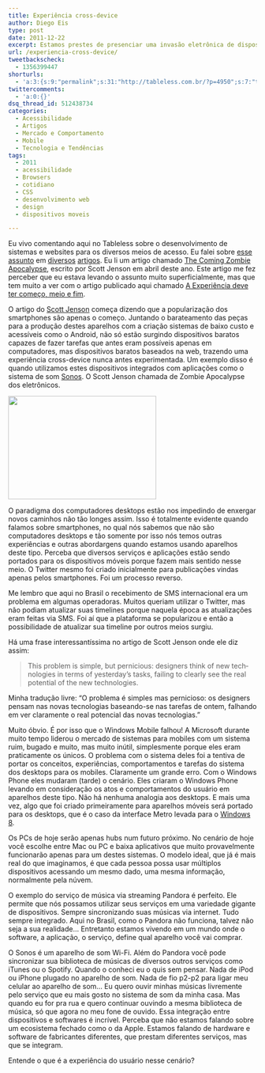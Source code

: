```yaml
---
title: Experiência cross-device
author: Diego Eis
type: post
date: 2011-12-22
excerpt: Estamos prestes de presenciar uma invasão eletrônica de dispositivos de todos os tamanhos e utilidades em conjunto com aplicações onipresentes.
url: /experiencia-cross-device/
tweetbackscheck:
  - 1356399447
shorturls:
  - 'a:3:{s:9:"permalink";s:31:"http://tableless.com.br/?p=4950";s:7:"tinyurl";s:26:"http://tinyurl.com/d9s39jn";s:4:"isgd";s:19:"http://is.gd/Ft38rG";}'
twittercomments:
  - 'a:0:{}'
dsq_thread_id: 512438734
categories:
  - Acessibilidade
  - Artigos
  - Mercado e Comportamento
  - Mobile
  - Tecnologia e Tendências
tags:
  - 2011
  - acessibilidade
  - Browsers
  - cotidiano
  - CSS
  - desenvolvimento web
  - design
  - dispositivos moveis

---
```

Eu vivo comentando aqui no Tableless sobre o desenvolvimento de sistemas e websites para os diversos meios de acesso. Eu falei sobre [esse assunto][1] em [diversos][2] [artigos][3]. Eu li um artigo chamado [The Coming Zombie Apocalypse][4], escrito por Scott Jenson em abril deste ano. Este artigo me fez perceber que eu estava levando o assunto muito superficialmente, mas que tem muito a ver com o artigo publicado aqui chamado [A Experiência deve ter começo, meio e fim][2].

O artigo do [Scott Jenson][5] começa dizendo que a popularização dos smartphones são apenas o começo. Juntando o barateamento das peças para a produção destes aparelhos com a criação sistemas de baixo custo e acessíveis como o Android, não só estão surgindo dispositivos baratos capazes de fazer tarefas que antes eram possíveis apenas em computadores, mas dispositivos baratos baseados na web, trazendo uma experiência cross-device nunca antes experimentada. Um exemplo disso é quando utilizamos estes dispositivos integrados com aplicações como o sistema de som [Sonos][6]. O Scott Jenson chamada de Zombie Apocalypse dos eletrônicos.

[<img src="http://tableless.com.br/uploads/2011/12/twitter-original-homepage-300x209.png" alt="" title="twitter-original-homepage" width="300" height="209" class="alignleft size-medium wp-image-4951" srcset="uploads/2011/12/twitter-original-homepage-300x209.png 300w, uploads/2011/12/twitter-original-homepage.png 1022w" sizes="(max-width: 300px) 100vw, 300px" />][7]
  
O paradigma dos computadores desktops estão nos impedindo de enxergar novos caminhos não tão longes assim. Isso é totalmente evidente quando falamos sobre smartphones, no qual nós sabemos que não são computadores desktops e tão somente por isso nós temos outras experiências e outras abordargens quando estamos usando aparelhos deste tipo. Perceba que diversos serviços e aplicações estão sendo portados para os dispositivos móveis porque fazem mais sentido nesse meio. O Twitter mesmo foi criado inicialmente para publicações vindas apenas pelos smartphones. Foi um processo reverso.

Me lembro que aqui no Brasil o recebimento de SMS internacional era um problema em algumas operadoras. Muitos queriam utilizar o Twitter, mas não podiam atualizar suas timelines porque naquela época as atualizações eram feitas via SMS. Foi aí que a plataforma se popularizou e então a possibilidade de atualizar sua timeline por outros meios surgiu.

Há uma frase interessantíssima no artigo de Scott Jenson onde ele diz assim:

<blockquote cite="http://designmind.frogdesign.com/blog/the-coming-zombie-apocalypse-small-cheap-devices-will-disrupt-our-old-school-ux-assumptions.htm" lang="en">
  <p>
    This problem is simple, but pernicious: designers think of new technologies in terms of yesterday&#8217;s tasks, failing to clearly see the real potential of the new technologies.
  </p>
</blockquote>

Minha tradução livre: &#8220;O problema é simples mas pernicioso: os designers pensam nas novas tecnologias baseando-se nas tarefas de ontem, falhando em ver claramente o real potencial das novas tecnologias.&#8221;

Muito óbvio. É por isso que o Windows Mobile falhou! A Microsoft durante muito tempo liderou o mercado de sistemas para mobiles com um sistema ruim, bugado e muito, mas muito inútil, simplesmente porque eles eram praticamente os únicos. O problema com o sistema deles foi a tentiva de portar os conceitos, experiências, comportamentos e tarefas do sistema dos desktops para os mobiles. Claramente um grande erro. Com o Windows Phone eles mudaram (tarde) o cenário. Eles criaram o Windows Phone levando em consideração os atos e comportamentos do usuário em aparelhos deste tipo. Não há nenhuma analogia aos desktops. E mais uma vez, algo que foi criado primeiramente para aparelhos móveis será portado para os desktops, que é o caso da interface Metro levada para o [Windows 8][8].

Os PCs de hoje serão apenas hubs num futuro próximo. No cenário de hoje você escolhe entre Mac ou PC e baixa aplicativos que muito provavelmente funcionarão apenas para um destes sistemas. O modelo ideal, que já é mais real do que imaginamos, é que cada pessoa possa usar múltiplos dispositivos acessando um mesmo dado, uma mesma informação, normalmente pela núvem.

O exemplo do serviço de música via streaming Pandora é perfeito. Ele permite que nós possamos utilizar seus serviços em uma variedade gigante de dispositivos. Sempre sincronizando suas músicas via internet. Tudo sempre integrado. Aqui no Brasil, como o Pandora não funciona, talvez não seja a sua realidade&#8230; Entretanto estamos vivendo em um mundo onde o software, a aplicação, o serviço, define qual aparelho você vai comprar.

O Sonos é um aparelho de som Wi-Fi. Além do Pandora você pode sincronizar sua biblioteca de músicas de diversos outros serviços como iTunes ou o Spotify. Quando o conheci eu o quis sem pensar. Nada de iPod ou iPhone plugado no aparelho de som. Nada de fio p2-p2 para ligar meu celular ao aparelho de som&#8230; Eu quero ouvir minhas músicas livremente pelo serviço que eu mais gosto no sistema de som da minha casa. Mas quando eu for pra rua e quero continuar ouvindo a mesma biblioteca de música, só que agora no meu fone de ouvido. Essa integração entre dispositivos e softwares é incrível. Perceba que não estamos falando sobre um ecosistema fechado como o da Apple. Estamos falando de hardware e software de fabricantes diferentes, que prestam diferentes serviços, mas que se integram.

Entende o que é a experiência do usuário nesse cenário?

 [1]: http://tableless.com.br/diversidade-dos-meios-acesso/
 [2]: http://tableless.com.br/experiencia-deve-ter-comeco-meio-e-fim/
 [3]: http://tableless.com.br/introducao-ao-responsive-web-design/
 [4]: http://designmind.frogdesign.com/blog/the-coming-zombie-apocalypse-small-cheap-devices-will-disrupt-our-old-school-ux-assumptions.htm
 [5]: http://twitter.com/scottjenson
 [6]: http://www.sonos.com/
 [7]: http://tableless.com.br/uploads/2011/12/twitter-original-homepage.png
 [8]: http://www.youtube.com/watch?v=7Dv670PwVLM